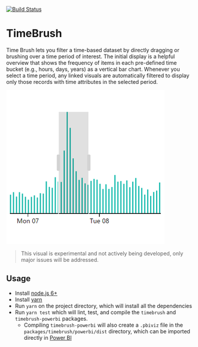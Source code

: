 [![Build Status](https://travis-ci.org/Microsoft/PowerBI-visuals-TimeBrush.svg?branch=develop)](https://travis-ci.org/Microsoft/PowerBI-visuals-TimeBrush)

# TimeBrush

Time Brush lets you filter a time-based dataset by directly dragging or brushing over a time period of interest. The initial display is a helpful overview that shows the frequency of items in each pre-defined time bucket (e.g., hours, days, years) as a vertical bar chart. Whenever you select a time period, any linked visuals are automatically filtered to display only those records with time attributes in the selected period.

![TimeBrush](/assets/screenshot.png?raw=true)

> This visual is experimental and not actively being developed, only major issues will be addressed.

## Usage
* Install [node.js 6+](https://nodejs.org)
* Install [yarn](https://yarnpkg.com/lang/en/docs/install)
* Run `yarn` on the project directory, which will install all the dependencies
* Run `yarn test` which will lint, test, and compile the `timebrush` and `timebrush-powerbi` packages.
    * Compiling `timebrush-powerbi` will also create a `.pbiviz` file in the `packages/timebrush/powerbi/dist` directory, which can be imported directly in [Power BI](https://app.powerbi.com/)